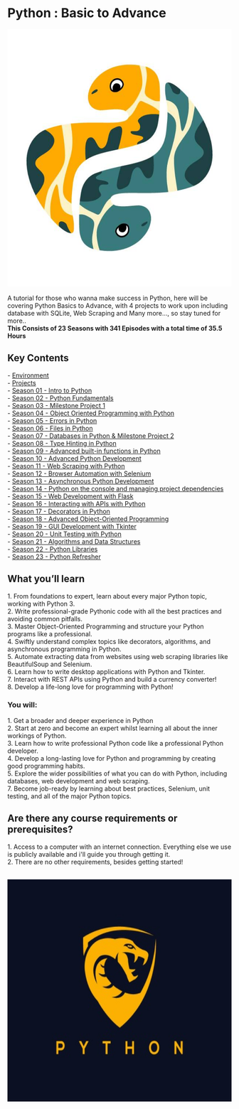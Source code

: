# **Python : Basic to Advance**
<p align="center">
  <img height="580" width="700" src="bg.jpg">
</p>
A tutorial for those who wanna make success in Python, here will be covering Python Basics to Advance, with 4 projects to work upon including database with SQLite, Web Scraping and Many more..., so stay tuned for more..
<br>
<b>This Consists of 23 Seasons with 341 Episodes with a total time of 35.5 Hours</b>
<br>

<h2><b>Key Contents</b></h2>
- <a href="/Environment.txt/">Environment</a><br>
- <a href="/Projects.txt/">Projects</a><br>
- <a href="/Season 01 - Intro to Python/">Season 01 - Intro to Python</a><br>
- <a href="/Season 02 - Python Fundamentals/">Season 02 - Python Fundamentals</a><br>
- <a href="/Season 03 - Milestone Project 1/">Season 03 - Milestone Project 1</a><br>
- <a href="/Season 04 - Object Oriented Programming in Python/">Season 04 - Object Oriented Programming with Python</a><br>
- <a href="/Season 05 - Errors in Python/">Season 05 - Errors in Python</a><br>
- <a href="/Season 06 - Files in Python/">Season 06 - Files in Python</a><br>
- <a href="/Season 07 - Databases in Python & Milestone Project 2/">Season 07 - Databases in Python & Milestone Project 2</a><br>
- <a href="/Season 08 - Type Hinting in Python/">Season 08 - Type Hinting in Python</a><br>
- <a href="/Season 09 - Advanced built-in functions in Python/">Season 09 - Advanced built-in functions in Python</a><br>
- <a href="/Season 10 - Advanced Python Development/">Season 10 - Advanced Python Development</a><br>
- <a href="/Season 11 - Web Scraping with Python/">Season 11 - Web Scraping with Python</a><br>
- <a href="/Season 12 - Browser Automation with Selenium/">Season 12 - Browser Automation with Selenium</a><br>
- <a href="/Season 13 - Asynchronous Python Development/">Season 13 - Asynchronous Python Development</a><br>
- <a href="/Season 14 - Python on the console and managing project dependencies/">Season 14 - Python on the console and managing project dependencies</a><br>
- <a href="/Season 15 - Web Development with Flask/">Season 15 - Web Development with Flask</a><br>
- <a href="/Season 16 - Interacting with APIs with Python/">Season 16 - Interacting with APIs with Python</a><br>
- <a href="/Season 17 - Decorators in Python/">Season 17 - Decorators in Python</a><br>
- <a href="/Season 18 - Advanced Object-Oriented Programming/">Season 18 - Advanced Object-Oriented Programming</a><br>
- <a href="/Season 19 - GUI Development with Tkinter/">Season 19 - GUI Development with Tkinter</a><br>
- <a href="/Season 20 - Unit Testing with Python/">Season 20 - Unit Testing with Python</a><br>
- <a href="/Season 21 - Algorithms and Data Structures/">Season 21 - Algorithms and Data Structures</a><br>
- <a href="/Season 22 - Python Libraries/">Season 22 - Python Libraries</a><br>
- <a href="/Season 23 - Python Refresher/">Season 23 - Python Refresher</a><br>

<h2><b>What you’ll learn</b></h2>
1. From foundations to expert, learn about every major Python topic, working with Python 3.<br>
2. Write professional-grade Pythonic code with all the best practices and avoiding common pitfalls.<br>
3. Master Object-Oriented Programming and structure your Python programs like a professional.<br>
4. Swiftly understand complex topics like decorators, algorithms, and asynchronous programming in Python.<br>
5. Automate extracting data from websites using web scraping libraries like BeautifulSoup and Selenium.<br>
6. Learn how to write desktop applications with Python and Tkinter.<br>
7. Interact with REST APIs using Python and build a currency converter!<br>
8. Develop a life-long love for programming with Python!<br>

<h3><b>You will:</b></h3>
1. Get a broader and deeper experience in Python<br>
2. Start at zero and become an expert whilst learning all about the inner workings of Python.<br>
3. Learn how to write professional Python code like a professional Python developer.<br>
4. Develop a long-lasting love for Python and programming by creating good programming habits.<br>
5. Explore the wider possibilities of what you can do with Python, including databases, web development and web scraping.<br>
7. Become job-ready by learning about best practices, Selenium, unit testing, and all of the major Python topics.<br>

<h2><b>Are there any course requirements or prerequisites?</b></h2>
1. Access to a computer with an internet connection. Everything else we use is publicly available and i'll guide you through getting it.<br>
2. There are no other requirements, besides getting started!<br><br>
<p align="center">
  <img src="background.jpg" width="700" height="500">
</p>
